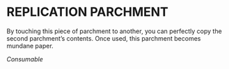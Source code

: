 # REPLICATION PARCHMENT

By touching this piece of parchment to another, you can perfectly copy the second parchment’s contents. Once used, this parchment becomes mundane paper.

*Consumable*